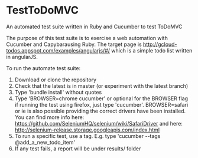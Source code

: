 # TestToDoMVC
An automated test suite written in Ruby and Cucumber to test ToDoMVC

The purpose of this test suite is to exercise a web automation with Cucumber and Capybarausing Ruby.  The target page is http://gcloud-todos.appspot.com/examples/angularjs/#/ which is a simple todo list written in angularJS.

To run the automate test suite:

1. Download or clone the repository
2. Check that the latest is in master (or experiment with the latest branch)
3. Type 'bundle install' without quotes
4. Type 'BROWSER=chrome cucumber' or optional for the BROWSER flag if running the test using firefox, just type 'cucumber'.  BROWSER=safari or ie is also possible providing the correct drivers have been installed.  You can find more info here: https://github.com/SeleniumHQ/selenium/wiki/SafariDriver and here: http://selenium-release.storage.googleapis.com/index.html
5. To run a specific test, use a tag.  E.g. type 'cucumber --tags @add_a_new_todo_item'
6. If any test fails, a report will be under results/ folder

